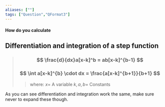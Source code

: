 ```yaml
---
aliases: [""]
tags: ["Question","QFormat3"]
---
```


#### How do you calculate
## Differentiation and integration of a step function
> ### $$ \frac{d}{dx}a[x-k]^b = ab[x-k]^{b-1} $$
> ### $$ \int a[x-k]^{b} \cdot dx = \frac{a[x-k]^{b+1}}{b+1} $$
>> where:
>> $x=$ A variable
>> $k,a,b =$ Constants

As you can see differentiation and integration work the same, make sure never to expand these though.